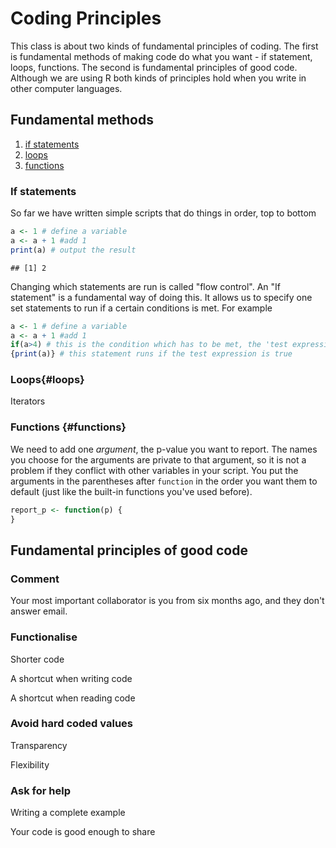 
# Coding Principles

This class is about two kinds of fundamental principles of coding. The first is fundamental methods of making code do what you want - if statement, loops, functions. The second is fundamental principles of good code. Although we are using R both kinds of principles hold when you write in other computer languages.

## Fundamental methods

1. [if statements](#if)
2. [loops](#loops)
3. [functions](#functions)



### If statements

So far we have written simple scripts that do things in order, top to bottom


```r
a <- 1 # define a variable
a <- a + 1 #add 1
print(a) # output the result
```

```
## [1] 2
```

Changing which statements are run is called "flow control". An "If statement" is a fundamental way of doing this. It allows us to specify one set statements to run if a certain conditions is met. For example


```r
a <- 1 # define a variable
a <- a + 1 #add 1
if(a>4) # this is the condition which has to be met, the 'test expression'
{print(a)} # this statement runs if the test expression is true
```


### Loops{#loops}

Iterators


### Functions {#functions}

We need to add one *argument*, the p-value you want to report. The names you choose for the arguments are private to that argument, so it is not a problem if they conflict with other variables in your script. You put the arguments in the parentheses after `function` in the order you want them to default (just like the built-in functions you've used before). 


```r
report_p <- function(p) {
}
```

## Fundamental principles of good code

### Comment

Your most important collaborator is you from six months ago, and they don't answer email.


### Functionalise

Shorter code

A shortcut when writing code

A shortcut when reading code



### Avoid hard coded values

Transparency

Flexibility


### Ask for help

Writing a complete example

Your code is good enough to share
